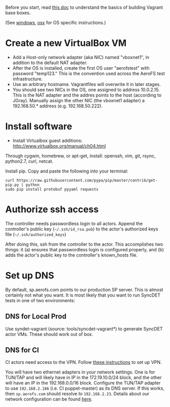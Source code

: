 
Before you start, read [this doc](http://docs.vagrantup.com/v2/boxes/base.html) to understand the basics of building Vagrant base boxes.

(See [windows](windows.html), [osx](osx.html) for OS specific instructions.)

# Create a new VirtualBox VM

- Add a Host-only network adapter (aka NIC) named "vboxnet1", in addition to the default NAT adapter.
- After the OS is installed, create the first OS user "aerofstest" with password "temp123." This is the convention used across the AeroFS test infrastructure.
- Use an arbitrary hostname. Vagrantfiles will overwrite it in later stages.
- You should see two NICs in the OS, one assigned to address 10.0.2.15. This is the NAT adapter and the addres points to the host (according to JGray). Manually assign the other NIC (the vboxnet1 adapter) a 192.168.50.* address (e.g. 192.168.50.222).

# Install software

- Install Virtualbox guest additions: http://www.virtualbox.org/manual/ch04.html

Through cygwin, homebrew, or apt-get, install: openssh, vim, git, rsync, python2.7, curl, netcat.

Install pip. Copy and paste the following into your terminal:

    curl https://raw.githubusercontent.com/pypa/pip/master/contrib/get-pip.py | python
    sudo pip install protobuf pyyaml requests


# Authorize ssh access

The controller needs passwordless login to all actors. Append the controller's public key (`~/.ssh/id_rsa.pub`) to the actor's authorized keys file (`~/.ssh/authorized_keys`)

After doing this, ssh from the controller to the actor. This accomplishes two things: it (a) ensures that passwordless login is configured properly, and (b) adds the actor's public key to the controller's known_hosts file. 

# Set up DNS

By default, sp.aerofs.com points to our production SP server. This is almost certainly not what you want. It is most likely that you want to run SyncDET tests in one of two environments:

## DNS for Local Prod

Use syndet-vagrant (source: tools/syncdet-vagrant*) to generate SyncDET actor VMs. These should work out of box.

## DNS for CI

CI actors need access to the VPN. Follow [these instructions](../references/vpn.html) to set up VPN. 

You will have two ethernet adapters in your network settings. One is for TUN/TAP and will likely have in IP in  the 172.19.10.0/24 block, and the other will have an IP in the 192.168.0.0/16 block. Configure the TUN/TAP adapter to use `192.168.2.186` (i.e. CI puppet-master) as its DNS server. If this works, then `sp.aerofs.com` should resolve to `192.168.2.23`. Details about our network configuration can be found [here](../references/networks.html).